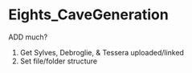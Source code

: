 # Eights_CaveGeneration

ADD much?

1. Get Sylves, Debroglie, & Tessera uploaded/linked
2. Set file/folder structure
